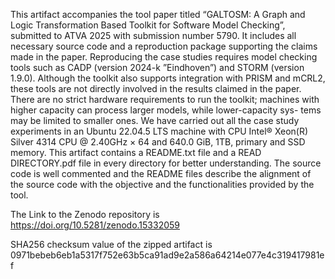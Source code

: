 This artifact accompanies the tool paper titled “GALTOSM: A Graph
and Logic Transformation Based Toolkit for Software Model Checking”,
submitted to ATVA 2025 with submission number 5790. It includes all
necessary source code and a reproduction package supporting the claims
made in the paper. Reproducing the case studies requires model checking
tools such as CADP (version 2024-k ”Eindhoven”) and STORM (version
1.9.0). Although the toolkit also supports integration with PRISM and
mCRL2, these tools are not directly involved in the results claimed in the
paper.
There are no strict hardware requirements to run the toolkit; machines
with higher capacity can process larger models, while lower-capacity sys-
tems may be limited to smaller ones. We have carried out all the case
study experiments in an Ubuntu 22.04.5 LTS machine with CPU Intel®
Xeon(R) Silver 4314 CPU @ 2.40GHz × 64 and 640.0 GiB, 1TB, primary
and SSD memory.
This artifact contains a README.txt file and a READ DIRECTORY.pdf
file in every directory for better understanding. The source code is well
commented and the README files describe the alignment of the source
code with the objective and the functionalities provided by the tool.

The Link to the Zenodo repository is https://doi.org/10.5281/zenodo.15332059

SHA256 checksum value of the zipped artifact is
0971bebeb6eb1a5317f752e63b5ca91ad9e2a586a64214e077e4c319417981ef
